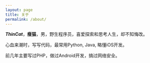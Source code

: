 ```yaml
---
layout: page
title: 关于
permalink: /about/
---
```



***ThinCat***，**瘦猫**，男，野生程序员，喜爱探索和思考人生，却不知悔改。

心血来潮时，写写代码，最常用Python, Java, 略懂iOS开发。

前几年主要写过PHP，做过Android开发，搞过网络安全。
